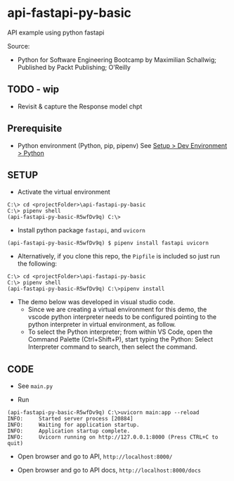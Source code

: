 # api-fastapi-py-basic
API example using python fastapi 

Source: 
- Python for Software Engineering Bootcamp by Maximilian Schallwig;
  Published by Packt Publishing; O'Reilly

## TODO - wip
- Revisit & capture the Response model chpt

## Prerequisite

- Python environment (Python, pip, pipenv)
  See [Setup > Dev Environment > Python](https://digitalcompanion.gitbook.io/home/)

## SETUP
- Activate the virtual environment
```
C:\> cd <projectFolder>\api-fastapi-py-basic
C:\> pipenv shell
(api-fastapi-py-basic-R5wfDv9q) C:\>
```

- Install python package `fastapi`, and `uvicorn`
```
(api-fastapi-py-basic-R5wfDv9q) $ pipenv install fastapi uvicorn 
```

- Alternatively, if you clone this repo, the `Pipfile` is included so
  just run the following:
```
C:\> cd <projectFolder>\api-fastapi-py-basic
C:\> pipenv shell
(api-fastapi-py-basic-R5wfDv9q) C:\>pipenv install
```

- The demo below was developed in visual studio code.
  - Since we are creating a virtual environment for this demo, the
    vscode python interpreter needs to be configured pointing to the
    python interpreter in virtual environment, as follow.
  - To select the Python interpreter; from within VS Code, open the 
    Command Palette (Ctrl+Shift+P), start typing the Python: Select 
    Interpreter command to search, then select the command.   

## CODE

- See `main.py`

- Run
```
(api-fastapi-py-basic-R5wfDv9q) C:\>uvicorn main:app --reload
INFO:     Started server process [20884]
INFO:     Waiting for application startup.
INFO:     Application startup complete.
INFO:     Uvicorn running on http://127.0.0.1:8000 (Press CTRL+C to quit)
```

- Open browser and go to API, `http://localhost:8000/`

- Open browser and go to API docs, `http://localhost:8000/docs`
